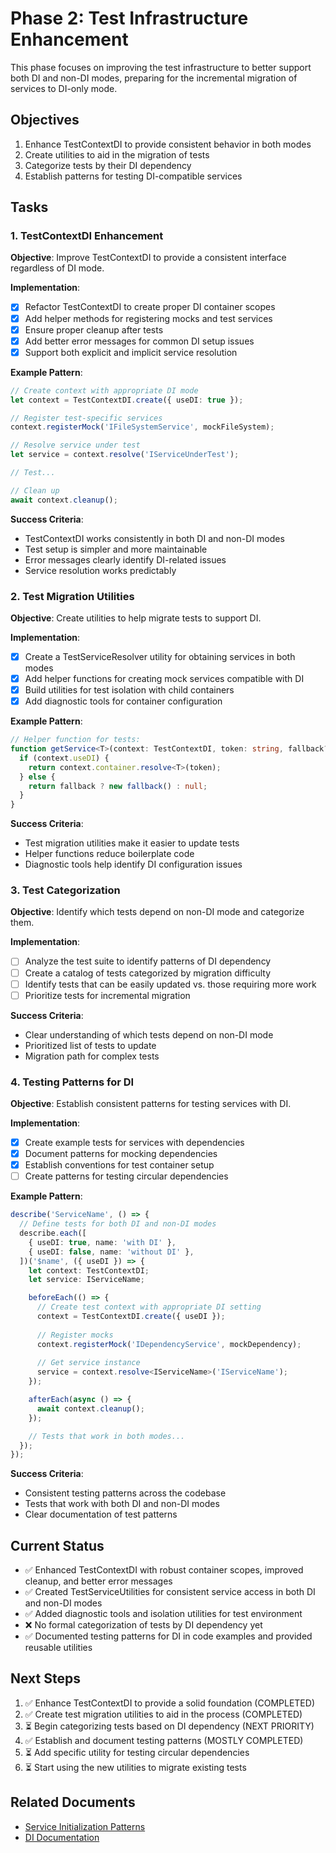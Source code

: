 # Phase 2: Test Infrastructure Enhancement

This phase focuses on improving the test infrastructure to better support both DI and non-DI modes, preparing for the incremental migration of services to DI-only mode.

## Objectives

1. Enhance TestContextDI to provide consistent behavior in both modes
2. Create utilities to aid in the migration of tests
3. Categorize tests by their DI dependency
4. Establish patterns for testing DI-compatible services

## Tasks

### 1. TestContextDI Enhancement

**Objective**: Improve TestContextDI to provide a consistent interface regardless of DI mode.

**Implementation**:
- [x] Refactor TestContextDI to create proper DI container scopes
- [x] Add helper methods for registering mocks and test services
- [x] Ensure proper cleanup after tests
- [x] Add better error messages for common DI setup issues
- [x] Support both explicit and implicit service resolution

**Example Pattern**:
```typescript
// Create context with appropriate DI mode
let context = TestContextDI.create({ useDI: true });

// Register test-specific services
context.registerMock('IFileSystemService', mockFileSystem);

// Resolve service under test
let service = context.resolve('IServiceUnderTest');

// Test...

// Clean up
await context.cleanup();
```

**Success Criteria**:
- TestContextDI works consistently in both DI and non-DI modes
- Test setup is simpler and more maintainable
- Error messages clearly identify DI-related issues
- Service resolution works predictably

### 2. Test Migration Utilities

**Objective**: Create utilities to help migrate tests to support DI.

**Implementation**:
- [x] Create a TestServiceResolver utility for obtaining services in both modes
- [x] Add helper functions for creating mock services compatible with DI
- [x] Build utilities for test isolation with child containers
- [x] Add diagnostic tools for container configuration

**Example Pattern**:
```typescript
// Helper function for tests:
function getService<T>(context: TestContextDI, token: string, fallback?: new () => T): T {
  if (context.useDI) {
    return context.container.resolve<T>(token);
  } else {
    return fallback ? new fallback() : null;
  }
}
```

**Success Criteria**:
- Test migration utilities make it easier to update tests
- Helper functions reduce boilerplate code
- Diagnostic tools help identify DI configuration issues

### 3. Test Categorization

**Objective**: Identify which tests depend on non-DI mode and categorize them.

**Implementation**:
- [ ] Analyze the test suite to identify patterns of DI dependency
- [ ] Create a catalog of tests categorized by migration difficulty
- [ ] Identify tests that can be easily updated vs. those requiring more work
- [ ] Prioritize tests for incremental migration

**Success Criteria**:
- Clear understanding of which tests depend on non-DI mode
- Prioritized list of tests to update
- Migration path for complex tests

### 4. Testing Patterns for DI

**Objective**: Establish consistent patterns for testing services with DI.

**Implementation**:
- [x] Create example tests for services with dependencies
- [x] Document patterns for mocking dependencies
- [x] Establish conventions for test container setup
- [ ] Create patterns for testing circular dependencies

**Example Pattern**:
```typescript
describe('ServiceName', () => {
  // Define tests for both DI and non-DI modes
  describe.each([
    { useDI: true, name: 'with DI' },
    { useDI: false, name: 'without DI' },
  ])('$name', ({ useDI }) => {
    let context: TestContextDI;
    let service: IServiceName;

    beforeEach(() => {
      // Create test context with appropriate DI setting
      context = TestContextDI.create({ useDI });
      
      // Register mocks
      context.registerMock('IDependencyService', mockDependency);
      
      // Get service instance
      service = context.resolve<IServiceName>('IServiceName');
    });

    afterEach(async () => {
      await context.cleanup();
    });

    // Tests that work in both modes...
  });
});
```

**Success Criteria**:
- Consistent testing patterns across the codebase
- Tests that work with both DI and non-DI modes
- Clear documentation of test patterns

## Current Status

- ✅ Enhanced TestContextDI with robust container scopes, improved cleanup, and better error messages 
- ✅ Created TestServiceUtilities for consistent service access in both DI and non-DI modes
- ✅ Added diagnostic tools and isolation utilities for test environment
- ❌ No formal categorization of tests by DI dependency yet
- ✅ Documented testing patterns for DI in code examples and provided reusable utilities

## Next Steps

1. ✅ Enhance TestContextDI to provide a solid foundation (COMPLETED)
2. ✅ Create test migration utilities to aid in the process (COMPLETED)
3. ⏳ Begin categorizing tests based on DI dependency (NEXT PRIORITY)
4. ✅ Establish and document testing patterns (MOSTLY COMPLETED)
5. ⏳ Add specific utility for testing circular dependencies
6. ⏳ Start using the new utilities to migrate existing tests

## Related Documents

- [Service Initialization Patterns](../reference/service-initialization-patterns.md)
- [DI Documentation](../reference/di-documentation.md) 